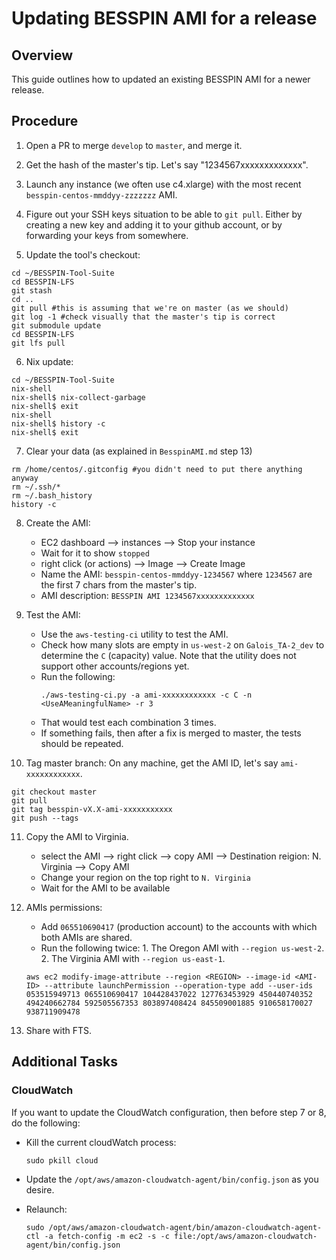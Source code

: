 # Updating BESSPIN AMI for a release

## Overview

This guide outlines how to updated an existing BESSPIN AMI for a newer release.

## Procedure

1. Open a PR to merge `develop` to `master`, and merge it. 

2. Get the hash of the master's tip. Let's say "1234567xxxxxxxxxxxxx".

3. Launch any instance (we often use c4.xlarge) with the most recent `besspin-centos-mmddyy-zzzzzzz` AMI.

4. Figure out your SSH keys situation to be able to `git pull`. Either by creating a new key and adding it to your github account, or by forwarding your keys from somewhere.

5. Update the tool's checkout:
```
cd ~/BESSPIN-Tool-Suite
cd BESSPIN-LFS
git stash
cd ..
git pull #this is assuming that we're on master (as we should)
git log -1 #check visually that the master's tip is correct
git submodule update
cd BESSPIN-LFS
git lfs pull
```

6. Nix update:
```
cd ~/BESSPIN-Tool-Suite
nix-shell
nix-shell$ nix-collect-garbage
nix-shell$ exit
nix-shell
nix-shell$ history -c
nix-shell$ exit
```

7. Clear your data (as explained in `BesspinAMI.md` step 13)
```
rm /home/centos/.gitconfig #you didn't need to put there anything anyway
rm ~/.ssh/*
rm ~/.bash_history
history -c
```

8. Create the AMI:
    - EC2 dashboard --> instances --> Stop your instance
    - Wait for it to show `stopped`
    - right click (or actions) --> Image --> Create Image
    - Name the AMI: `besspin-centos-mmddyy-1234567` where `1234567` are the first 7 chars from the master's tip.
    - AMI description: `BESSPIN AMI 1234567xxxxxxxxxxxxx`

9. Test the AMI:
    - Use the `aws-testing-ci` utility to test the AMI.
    - Check how many slots are empty in `us-west-2` on `Galois_TA-2_dev` to determine the `C` (capacity) value. Note that the utility does not support other accounts/regions yet.
    - Run the following:
        ```
        ./aws-testing-ci.py -a ami-xxxxxxxxxxxx -c C -n <UseAMeaningfulName> -r 3
        ```
    - That would test each combination 3 times.
    - If something fails, then after a fix is merged to master, the tests should be repeated.

10. Tag master branch:
On any machine, get the AMI ID, let's say `ami-xxxxxxxxxxxx`.
```
git checkout master
git pull
git tag besspin-vX.X-ami-xxxxxxxxxxx
git push --tags
```

11. Copy the AMI to Virginia.
    - select the AMI --> right click --> copy AMI --> Destination reigion: N. Virginia --> Copy AMI
    - Change your region on the top right to `N. Virginia`
    - Wait for the AMI to be available

12. AMIs permissions:
    - Add `065510690417` (production account) to the accounts with which both AMIs are shared.
    - Run the following twice: 1. The Oregon AMI with `--region us-west-2`. 2. The Virginia AMI with `--region us-east-1`.

    ```
    aws ec2 modify-image-attribute --region <REGION> --image-id <AMI-ID> --attribute launchPermission --operation-type add --user-ids 053515949713 065510690417 104428437022 127763453929 450440740352 494240662784 592505567353 803897408424 845509001885 910658170027 938711909478
    ```

13. Share with FTS.

## Additional Tasks ##

### CloudWatch ####

If you want to update the CloudWatch configuration, then before step 7 or 8, do the following:

- Kill the current cloudWatch process:
    ```
    sudo pkill cloud
    ```

- Update the `/opt/aws/amazon-cloudwatch-agent/bin/config.json` as you desire.

- Relaunch:
    ```
    sudo /opt/aws/amazon-cloudwatch-agent/bin/amazon-cloudwatch-agent-ctl -a fetch-config -m ec2 -s -c file:/opt/aws/amazon-cloudwatch-agent/bin/config.json
    ```